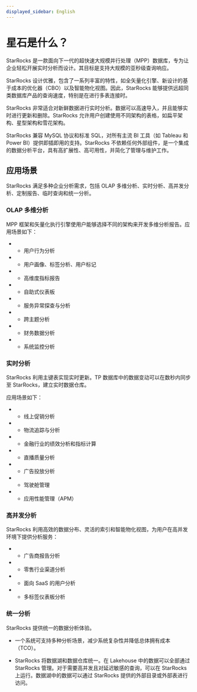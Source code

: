 ```yaml
---
displayed_sidebar: English
---
```


# 星石是什么？

StarRocks 是一款面向下一代的超快速大规模并行处理（MPP）数据库，专为让企业轻松开展实时分析而设计。其目标是支持大规模的亚秒级查询响应。

StarRocks 设计优雅，包含了一系列丰富的特性，如全矢量化引擎、新设计的基于成本的优化器（CBO）以及智能物化视图。因此，StarRocks 能够提供远超同类数据库产品的查询速度，特别是在进行多表连接时。

StarRocks 非常适合对新鲜数据进行实时分析。数据可以高速导入，并且能够实时进行更新和删除。StarRocks 允许用户创建使用不同架构的表格，如扁平架构、星型架构和雪花架构。

StarRocks 兼容 MySQL 协议和标准 SQL，对所有主流 BI 工具（如 Tableau 和 Power BI）提供即插即用的支持。StarRocks 不依赖任何外部组件，是一个集成的数据分析平台，具有高扩展性、高可用性，并简化了管理与维护工作。

## 应用场景

StarRocks 满足多种企业分析需求，包括 OLAP 多维分析、实时分析、高并发分析、定制报告、临时查询和统一分析。

### OLAP 多维分析

MPP 框架和矢量化执行引擎使用户能够选择不同的架构来开发多维分析报告。应用场景如下：

- - 用户行为分析

- - 用户画像、标签分析、用户标记

- - 高维度指标报告

- - 自助式仪表板

- - 服务异常探查与分析

- - 跨主题分析

- - 财务数据分析

- - 系统监控分析

### 实时分析

StarRocks 利用主键表实现实时更新。TP 数据库中的数据变动可以在数秒内同步至 StarRocks，建立实时数据仓库。

应用场景如下：

- - 线上促销分析

- - 物流追踪与分析

- - 金融行业的绩效分析和指标计算

- - 直播质量分析

- - 广告投放分析

- - 驾驶舱管理

- - 应用性能管理（APM）

### 高并发分析

StarRocks 利用高效的数据分布、灵活的索引和智能物化视图，为用户在高并发环境下提供分析服务：

- - 广告商报告分析

- - 零售行业渠道分析

- - 面向 SaaS 的用户分析

- - 多标签仪表板分析

### 统一分析

StarRocks 提供统一的数据分析体验。

- 一个系统可支持多种分析场景，减少系统复杂性并降低总体拥有成本（TCO）。

- StarRocks 将数据湖和数据仓库统一。在 Lakehouse 中的数据可以全部通过 StarRocks 管理。对于需要高并发且对延迟敏感的查询，可以在 StarRocks 上运行。数据湖中的数据可以通过 StarRocks 提供的外部目录或外部表进行访问。
